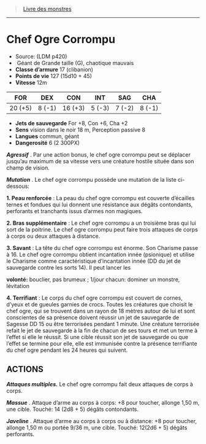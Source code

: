 ﻿> [Livre des monstres](tome_of_beasts.md)

---

# Chef Ogre Corrompu

- Source: (LDM p420)
-  Géant de Grande taille (G), chaotique mauvais
- **Classe d’armure** 17 (clibanion)
- **Points de vie** 127 (15d10 + 45)
- **Vitesse** 12m

|FOR|DEX|CON|INT|SAG|CHA|
|---|---|---|---|---|---|
|20 (+5)|8 (-1)|16 (+3)|5 (-3)|7 (-2)|8 (-1)|

- **Jets de sauvegarde** For +8, Con +6, Cha +2
- **Sens** vision dans le noir 18 m, Perception passive 8
- **Langues** commun, géant
- **Dangerosité** 6 (2 300PX)

**_Agressif_** . Par une action bonus, le chef ogre corrompu peut se déplacer jusqu’au maximum de sa vitesse vers une créature hostile située dans son champ de vision.

**_Mutation_** . Le chef ogre corrompu possède une mutation de la liste ci-dessous:

**1. Peau renforcée** : La peau du chef ogre corrompu est couverte d’écailles ternes et fondues qui lui donnent une résistance
aux dégâts contondants, perforants et tranchants issus d’armes non magiques.

**2. Bras supplémentaire** : Le chef ogre corrompu a un troisième bras qui lui sort de la poitrine. Le chef ogre corrompu peut faire trois attaques de corps à corps ou deux attaques à distance.

**3. Savant** : La tête du chef ogre corrompu est énorme. Son Charisme passe à 16. Le chef ogre corrompu obtient incantation innée (psionique) et utilise le Charisme comme caractéristique d’incantation innée (DD du jet de sauvegarde contre les sorts 14). Il peut lancer les

**volonté:** bouclier, pas brumeux ; 1/jour chacun: dominer un monstre, lévitation

**4. Terrifiant** : Le corps du chef ogre corrompu est couvert de cornes, d’yeux et de gueules garnies de crocs. Toutes les créatures que choisit le chef ogre, qui se trouvent dans un rayon de 18 mètres autour de lui et sont conscientes de sa présence doivent réussir un jet de sauvegarde de Sagesse DD 15 ou être terrorisées pendant 1 minute. Une créature terrorisée refait le jet de sauvegarde à la fin de chacun de ses tours et met un terme à l’effet si elle le réussit. Si une cible réussit son jet de sauvegarde ou que l’effet se termine pour elle, elle est immunisée contre la présence terrifiante du chef ogre pendant les 24 heures qui suivent.

## ACTIONS

**_Attaques multiples._** Le chef ogre corrompu fait deux attaques de corps à corps.

**_Massue_** . Attaque d’arme au corps à corps: +8 pour toucher, allonge 1,50 m, une cible. Touché: 14 (2d8 + 5) dégâts contondants.

**_Javeline_** . Attaque d’arme au corps à corps ou à distance: +8 pour toucher, allonge 1,50 m ou portée 9/36 m, une cible. Touché:
12(2d6 + 5) dégâts perforants.


